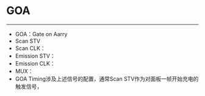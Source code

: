 # GOA
---
- GOA：Gate on Aarry
- Scan STV
- Scan CLK：
- Emission STV：
- Emission CLK：
- MUX：
- GOA Timing涉及上述信号的配置，通常Scan STV作为对面板一帧开始充电的触发信号，